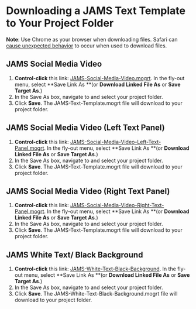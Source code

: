# Downloading a JAMS Text Template to Your Project Folder

**Note**: Use Chrome as your browser when downloading files. Safari can [cause unexpected behavior](/troubleshooting/computer-is-trying-to-open-jams-text-template-in-photoshop.md) to occur when used to download files.

## JAMS Social Media Video

1. **Control-click** this link: [JAMS-Social-Media-Video.mogrt](https://s3-us-west-2.amazonaws.com/jams-downloadable-files/templates/JAMS-Social-Media-Video.mogrt). In the fly-out menu, select **Save Link As **\(or **Download Linked File As** or **Save Target As**.\)
2. In the Save As box, navigate to and select your project folder.
3. Click **Save**. The JAMS-Text-Template.mogrt file will download to your project folder.

## JAMS Social Media Video \(Left Text Panel\)

1. **Control-click** this link: [JAMS-Social-Media-Video-Left-Text-Panel.mogrt](https://s3-us-west-2.amazonaws.com/jams-downloadable-files/templates/JAMS-Social-Media-Video-Left-Text-Panel.mogrt). In the fly-out menu, select **Save Link As **\(or **Download Linked File As** or **Save Target As**.\)
2. In the Save As box, navigate to and select your project folder.
3. Click **Save**. The JAMS-Text-Template.mogrt file will download to your project folder.

## JAMS Social Media Video \(Right Text Panel\)

1. **Control-click** this link: [JAMS-Social-Media-Video-Right-Text-Panel.mogrt](https://s3-us-west-2.amazonaws.com/jams-downloadable-files/templates/JAMS-Social-Media-Video-Right-Text-Panel.mogrt). In the fly-out menu, select **Save Link As **\(or **Download Linked File As** or **Save Target As**.\)
2. In the Save As box, navigate to and select your project folder.
3. Click **Save**. The JAMS-Text-Template.mogrt file will download to your project folder.

## JAMS White Text/ Black Background

1. **Control-click** this link: [JAMS-White-Text-Black-Background](https://s3-us-west-2.amazonaws.com/jams-downloadable-files/templates/JAMS-White-Text-Black-Background.mogrt). In the fly-out menu, select **Save Link As **\(or **Download Linked File As** or **Save Target As**.\)
2. In the Save As box, navigate to and select your project folder.
3. Click **Save**. The JAMS-White-Text-Black-Background.mogrt file will download to your project folder.



